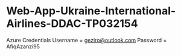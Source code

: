 # Web-App-Ukraine-International-Airlines-DDAC-TP032154

Azure Credentials
Username = geziro@outlook.com
Password = AfiqAzanzi95
